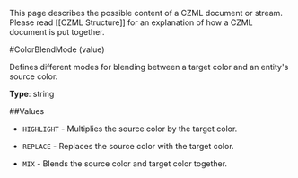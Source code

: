 This page describes the possible content of a CZML document or stream.  Please read [[CZML Structure]] for an explanation of how a CZML document is put together.

#ColorBlendMode (value)

Defines different modes for blending between a target color and an entity's source color.

**Type**: string

##Values

* `HIGHLIGHT` - Multiplies the source color by the target color.

* `REPLACE` - Replaces the source color with the target color.

* `MIX` - Blends the source color and target color together.

